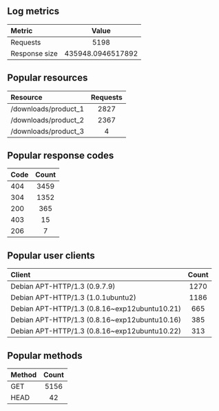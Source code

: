 ## Log metrics

| Metric        |       Value       |
|:--------------|:-----------------:|
| Requests      |       5198        |
| Response size | 435948.0946517892 |

## Popular resources

| Resource             | Requests |
|:---------------------|:--------:|
| /downloads/product_1 |   2827   |
| /downloads/product_2 |   2367   |
| /downloads/product_3 |    4     |

## Popular response codes

| Code | Count |
|:-----|:-----:|
| 404  | 3459  |
| 304  | 1352  |
| 200  |  365  |
| 403  |  15   |
|  206 |   7   |

## Popular user clients

| Client                                         | Count |
|:-----------------------------------------------|:-----:|
| Debian APT-HTTP/1.3 (0.9.7.9)                  | 1270  |
| Debian APT-HTTP/1.3 (1.0.1ubuntu2)             | 1186  |
| Debian APT-HTTP/1.3 (0.8.16~exp12ubuntu10.21)  |  665  |
| Debian APT-HTTP/1.3 (0.8.16~exp12ubuntu10.16)  |  385  |
|  Debian APT-HTTP/1.3 (0.8.16~exp12ubuntu10.22) |  313  |

## Popular methods

| Method | Count |
|:-------|:-----:|
| GET    | 5156  |
|  HEAD  |  42   |
